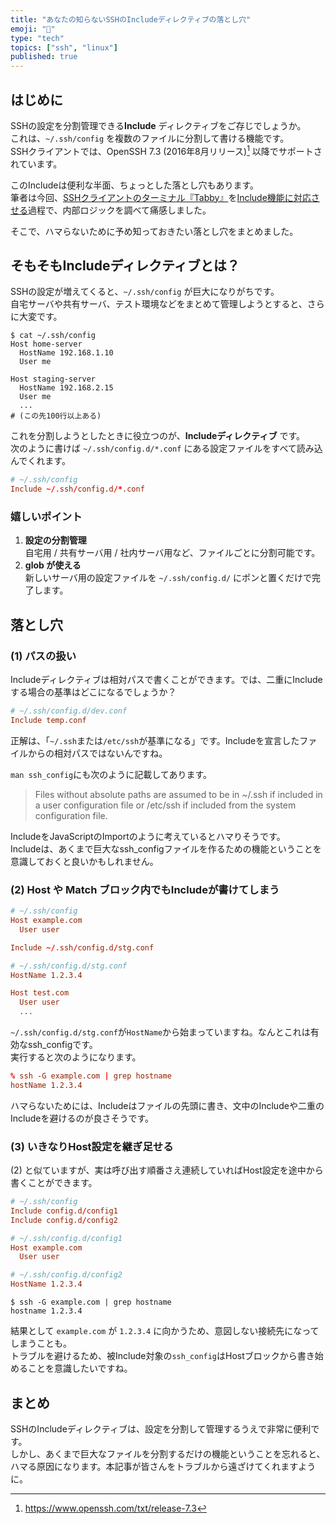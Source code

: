 ```yaml
---
title: "あなたの知らないSSHのIncludeディレクティブの落とし穴"
emoji: "🐘"
type: "tech"
topics: ["ssh", "linux"]
published: true
---
```


## はじめに

SSHの設定を分割管理できる**Include** ディレクティブをご存じでしょうか。  
これは、`~/.ssh/config` を複数のファイルに分割して書ける機能です。  
SSHクライアントでは、OpenSSH 7.3 (2016年8月リリース)[^openssh_7.3] 以降でサポートされています。
[^openssh_7.3]: <https://www.openssh.com/txt/release-7.3>

このIncludeは便利な半面、ちょっとした落とし穴もあります。  
筆者は今回、[SSHクライアントのターミナル『Tabby』](https://github.com/Eugeny/tabby)を[Include機能に対応させる](https://github.com/Eugeny/tabby/pull/10105/files)過程で、内部ロジックを調べて痛感しました。

そこで、ハマらないために予め知っておきたい落とし穴をまとめました。

## そもそもIncludeディレクティブとは？

SSHの設定が増えてくると、`~/.ssh/config` が巨大になりがちです。  
自宅サーバや共有サーバ、テスト環境などをまとめて管理しようとすると、さらに大変です。

```shell
$ cat ~/.ssh/config
Host home-server
  HostName 192.168.1.10
  User me

Host staging-server
  HostName 192.168.2.15
  User me
  ...
# (この先100行以上ある)
```

これを分割しようとしたときに役立つのが、**Includeディレクティブ** です。  
次のように書けば `~/.ssh/config.d/*.conf` にある設定ファイルをすべて読み込んでくれます。

```conf
# ~/.ssh/config
Include ~/.ssh/config.d/*.conf
```

### 嬉しいポイント

1. **設定の分割管理**  
   自宅用 / 共有サーバ用 / 社内サーバ用など、ファイルごとに分割可能です。  
2. **glob が使える**  
   新しいサーバ用の設定ファイルを `~/.ssh/config.d/` にポンと置くだけで完了します。

## 落とし穴

### (1) パスの扱い

Includeディレクティブは相対パスで書くことができます。では、二重にIncludeする場合の基準はどこになるでしょうか？

```conf
# ~/.ssh/config.d/dev.conf
Include temp.conf
```

正解は、「`~/.ssh`または`/etc/ssh`が基準になる」です。Includeを宣言したファイルからの相対パスではないんですね。

`man ssh_config`にも次のように記載してあります。

> Files without absolute paths are assumed to be in ~/.ssh if included in a user configuration file or /etc/ssh if included from the system configuration file.

IncludeをJavaScriptのImportのように考えているとハマりそうです。  
Includeは、あくまで巨大なssh_configファイルを作るための機能ということを意識しておくと良いかもしれません。

### (2) Host や Match ブロック内でもIncludeが書けてしまう

```conf
# ~/.ssh/config
Host example.com
  User user

Include ~/.ssh/config.d/stg.conf

# ~/.ssh/config.d/stg.conf
HostName 1.2.3.4

Host test.com
  User user
  ...
```

`~/.ssh/config.d/stg.conf`が`HostName`から始まっていますね。なんとこれは有効なssh_configです。  
実行すると次のようになります。

```conf
% ssh -G example.com | grep hostname
hostName 1.2.3.4
```

ハマらないためには、Includeはファイルの先頭に書き、文中のIncludeや二重のIncludeを避けるのが良さそうです。

### (3) いきなりHost設定を継ぎ足せる

(2) と似ていますが、実は呼び出す順番さえ連続していればHost設定を途中から書くことができます。

```conf
# ~/.ssh/config
Include config.d/config1
Include config.d/config2

# ~/.ssh/config.d/config1
Host example.com
  User user

# ~/.ssh/config.d/config2
HostName 1.2.3.4
```

```shell
$ ssh -G example.com | grep hostname
hostname 1.2.3.4
```

結果として `example.com` が `1.2.3.4` に向かうため、意図しない接続先になってしまうことも。  
トラブルを避けるため、被Include対象の`ssh_config`はHostブロックから書き始めることを意識したいですね。

## まとめ

SSHのIncludeディレクティブは、設定を分割して管理するうえで非常に便利です。  
しかし、あくまで巨大なファイルを分割するだけの機能ということを忘れると、ハマる原因になります。本記事が皆さんをトラブルから遠ざけてくれますように。
